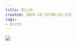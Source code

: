 ```yaml
---
title: Birch
created: 2024-10-15T08:32:22Z
tags:
- birch
---
```


<div class="banner">

![](../blog/202212311833-birch.png)

</div>

